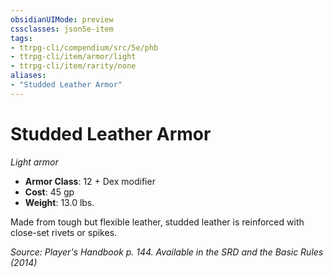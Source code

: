 ```yaml
---
obsidianUIMode: preview
cssclasses: json5e-item
tags:
- ttrpg-cli/compendium/src/5e/phb
- ttrpg-cli/item/armor/light
- ttrpg-cli/item/rarity/none
aliases: 
- "Studded Leather Armor"
---
```

# Studded Leather Armor
*Light armor*  

- **Armor Class**: 12 + Dex modifier
- **Cost**: 45 gp
- **Weight**: 13.0 lbs.

Made from tough but flexible leather, studded leather is reinforced with close-set rivets or spikes.

*Source: Player's Handbook p. 144. Available in the <span title='Systems Reference Document (5.1)'>SRD</span> and the Basic Rules (2014)*